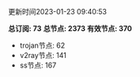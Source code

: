 更新时间2023-01-23 09:40:53

**总订阅: 73**
**总节点: 2373**
**有效节点: 370**
- trojan节点: 62
- v2ray节点: 141
- ss节点: 167
